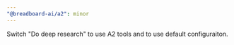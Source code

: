 ```yaml
---
"@breadboard-ai/a2": minor
---
```


Switch "Do deep research" to use A2 tools and to use default configuraiton.
